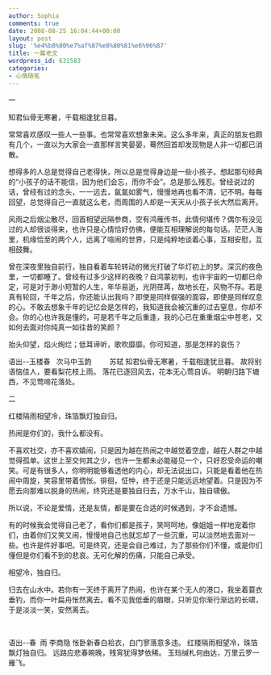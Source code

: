 ```yaml
---
author: Sophia
comments: true
date: 2008-08-25 16:04:44+00:00
layout: post
slug: '%e4%b8%80%e7%af%87%e8%80%81%e6%96%87'
title: 一篇老文
wordpress_id: 631583
categories:
- 心情随笔
---
```


一

知君仙骨无寒暑，千载相逢犹旦暮。

常常喜欢感叹一些人一些事。也常常喜欢想象未来。这么多年来，真正的朋友也颇有几个，一直以为大家会一直那样言笑晏晏，蓦然回首却发现物是人非一切都已消散。

想得多的人总是觉得自己老得快，所以总是觉得身边是一些小孩子。想起那句经典的“小孩子的话不能信，因为他们会忘，而你不会”。总是那么残忍。曾经说过的话，曾经有过的念头，一一远去，氤氲如雾气，慢慢地再也看不清，记不明。每每回望，总觉得自己一直就这么老，而周围的人却是一天天从小孩子长大然后离开。

风雨之后烟尘散尽，回首相望远隔参商，空有鸿雁传书，此情何堪传？偶尔有没见过的人却很谈得来，也许只是心情恰好仿佛，便能互相理解说的每句话。茫茫人海里，机缘恰至的两个人，远离了喧闹的世界，只是纯粹地谈着心事，互相安慰，互相鼓舞。

曾在深夜里独自前行，独自看着车轮转动的微光打破了华灯初上的梦。深沉的夜色里，一切都睡了。曾经有过多少这样的夜晚？自鸿蒙初判，也许宇宙的一切都已命定，可是对于渺小短暂的人生，年华易逝，光阴荏苒，故地长在，风物不存。若是真有轮回，千年之后，你还能认出我吗？即使是同样倔强的面容，即使是同样叹息的心。不敢去想象千年的记忆会是怎样的，我知道我会被沉重的过去窒息，你却不会。你的心也许我是懂的，可是若千年之后重逢，我的心已在重重烟尘中苍老，又如何去面对你纯真一如往昔的笑颜？

抬头仰望，焰火绚烂；低耳谛听，歌吹靡靡。你可知道，那是怎样的哀伤？

语出--玉楼春   次马中玉韵
        苏轼
知君仙骨无寒暑，千载相逢犹旦暮。
故将别语恼佳人，要看梨花枝上雨。
落花已逐回风去，花本无心莺自诉。
明朝归路下塘西，不见莺啼花落处。

二

红楼隔雨相望冷，珠箔飘灯独自归。

热闹是你们的，我什么都没有。

不喜欢社交，亦不喜欢嬉闹，只是因为越在热闹之中越觉着空虚，越在人群之中越觉得孤单。这世上至交何其之少，也许一生都未必能碰见一个，只好忍受命运的嘲笑。可是有很多人，你明明能够看透他的内心，却无法说出口，只能是看着他在热闹中周旋，笑容里带着惆怅。徘徊，怔忡，终于还是只能远远地望着。只是因为不愿去向那难以脱身的热闹，终究还是要独自归去，万水千山，独自啸傲。

所以说，不论是爱情，还是友情，都是要在合适的时候遇到，才不会遗憾。

有的时候我会觉得自己老了，看你们都是孩子，笑呵呵地，像姐姐一样地宠着你们，由着你们又笑又闹，慢慢地自己也就忘却了一些沉重，可以淡然地去面对一些。也许是件好事吧。可是终究，还是会自己难过，为了那些你们不懂，或是你们懂但是你们看不到的悲哀。无可化解的伤痛，只能自己承受。

相望冷，独自归。

归去在山水中。若你有一天终于离开了热闹，也许在某个无人的港口，我坐着蓑衣垂钓，而你一叶扁舟怅然离去。看不见我低垂的眉眼，只听见你渐行渐远的长啸，于是淡淡一笑，安然离去。

 

语出--春  雨
李商隐
怅卧新春白袷衣，白门寥落意多违。
红楼隔雨相望冷，珠箔飘灯独自归。
远路应悲春晼晚，残宵犹得梦依稀。
玉珰缄札何由达，万里云罗一雁飞。
